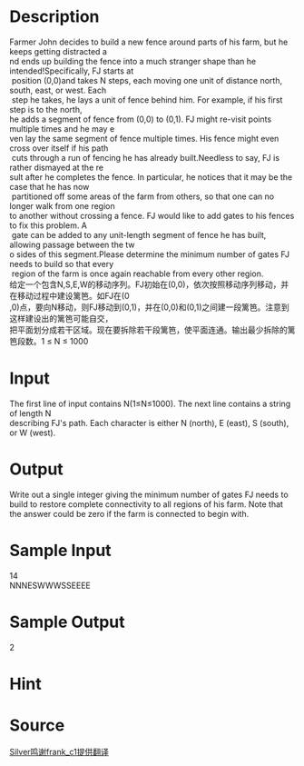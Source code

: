 
# Description

<div class="content"><div>
<div>
<div>Farmer John decides to build a new fence around parts of his farm, but he keeps getting distracted a</div>
<div>nd ends up building the fence into a much stranger shape than he intended!Specifically, FJ starts at</div>
<div> position (0,0)and takes N steps, each moving one unit of distance north, south, east, or west. Each</div>
<div> step he takes, he lays a unit of fence behind him. For example, if his first step is to the north, </div>
<div>he adds a segment of fence from (0,0) to (0,1). FJ might re-visit points multiple times and he may e</div>
<div>ven lay the same segment of fence multiple times. His fence might even cross over itself if his path</div>
<div> cuts through a run of fencing he has already built.Needless to say, FJ is rather dismayed at the re</div>
<div>sult after he completes the fence. In particular, he notices that it may be the case that he has now</div>
<div> partitioned off some areas of the farm from others, so that one can no longer walk from one region </div>
<div>to another without crossing a fence. FJ would like to add gates to his fences to fix this problem. A</div>
<div> gate can be added to any unit-length segment of fence he has built, allowing passage between the tw</div>
<div>o sides of this segment.Please determine the minimum number of gates FJ needs to build so that every</div>
<div> region of the farm is once again reachable from every other region.</div>
<div>给定一个包含N,S,E,W的移动序列。FJ初始在(0,0)，依次按照移动序列移动，并在移动过程中建设篱笆。如FJ在(0</div>
<div>,0)点，要向N移动，则FJ移动到(0,1)，并在(0,0)和(0,1)之间建一段篱笆。注意到这样建设出的篱笆可能自交，</div>
<div>把平面划分成若干区域。现在要拆除若干段篱笆，使平面连通。输出最少拆除的篱笆段数。1 ≤ N ≤ 1000</div>
</div>
</div>
<div></div>
<p></p></div>

# Input

<div class="content"><div>The first line of input contains N(1≤N≤1000). The next line contains a string of length N</div>
<div>describing FJ&#39;s path. Each character is either N (north), E (east), S (south), or W (west).</div>
<p></p></div>

# Output

<div class="content"><div>Write out a single integer giving the minimum number of gates FJ needs to build to restore complete connectivity to all regions of his farm. Note that the answer could be zero if the farm is connected to begin with.</div>
<p></p></div>

# Sample Input

<div class="content"><span class="sampledata">14<br/>
NNNESWWWSSEEEE<br/>
</span></div>

# Sample Output

<div class="content"><span class="sampledata">2</span></div>

# Hint

<div class="content"><p></p></div>

# Source

<div class="content"><p><a href="problemset.php?search=Silver鸣谢frank_c1提供翻译">Silver鸣谢frank_c1提供翻译</a></p></div>

